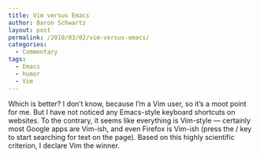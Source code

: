 ```yaml
---
title: Vim versus Emacs
author: Baron Schwartz
layout: post
permalink: /2010/03/02/vim-versus-emacs/
categories:
  - Commentary
tags:
  - Emacs
  - humor
  - Vim
---
```

Which is better? I don&#8217;t know, because I&#8217;m a Vim user, so it&#8217;s a moot point for me. But I have not noticed any Emacs-style keyboard shortcuts on websites. To the contrary, it seems like everything is Vim-style &#8212; certainly most Google apps are Vim-ish, and even Firefox is Vim-ish (press the / key to start searching for text on the page). Based on this highly scientific criterion, I declare Vim the winner.